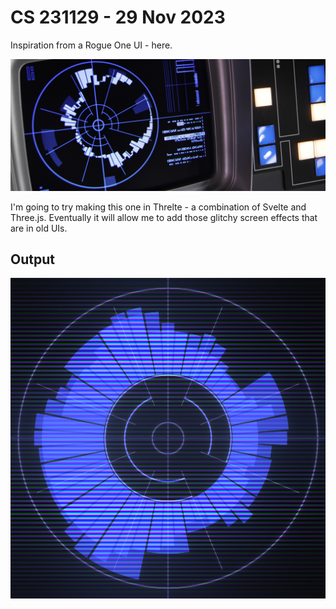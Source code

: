 # CS 231129 - 29 Nov 2023

Inspiration from a Rogue One UI - here.

![UI Inspiration](src/routes/projectimage_19.jpg)

I'm going to try making this one in Threlte - a combination of Svelte and Three.js. Eventually it will allow me to add those glitchy screen effects that are in old UIs.

## Output

![Output](src/routes/cs231129.png)
